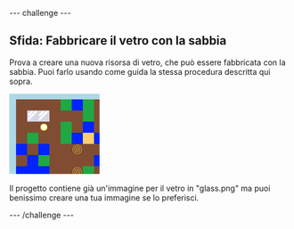 --- challenge ---
## Sfida: Fabbricare il vetro con la sabbia
Prova a creare una nuova risorsa di vetro, che può essere fabbricata con la sabbia. Puoi farlo usando come guida la stessa procedura descritta qui sopra.

![screenshot](images/craft-glass.png)

Il progetto contiene già un'immagine per il vetro in "glass.png" ma puoi benissimo creare una tua immagine se lo preferisci.




--- /challenge ---